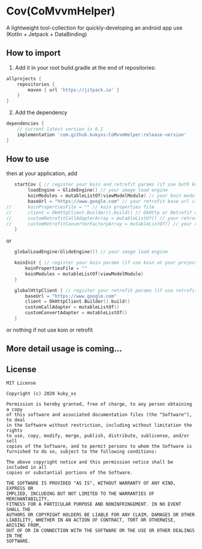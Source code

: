 # Cov(CoMvvmHelper)
A lightweight tool-collection for quickly-developing an android app use (Kotlin + Jetpack + DataBinding) 

## How to import 
1. Add it in your root build.gradle at the end of repositories:
```groovy
allprojects {
	repositories {
		maven { url 'https://jitpack.io' }
	}
}
```

2. Add the dependency
```groovy
dependencies {
    // current latest version is 0.1
	implementation 'com.github.kukyxs:CoMvvmHelper:release-version'
}
```

## How to use
then at your application, add
```kotlin
   startCov { // register your koin and retrofit params (if use both koin and retrofit at your project)
        loadEngine = GlideEngine() // your image load engine
        koinModules = mutableListOf(viewModelModule) // your koin modules
        baseUrl = "https://www.google.com" // your retrofit base url if use
//      koinPropertiesFile = "" // koin properties file
//      client = OkHttpClient.Builder().build() // OkHttp or Retrofit client
//      customRetrofitCallAdapterArray = mutableListOf() // your retrofit call adapters if use
//      customRetrofitConverterFactoryArray = mutableListOf() // your retrofit converter factories if use
   }
```
or 
```kotlin
   globalLoadEngine(GlideEngine()) // your image load engine

   koinInit { // register your koin params (if use koin at your project)
       koinPropertiesFile = ""
       koinModules = mutableListOf(viewModelModule)
   }

   globalHttpClient { // register your retrofit params (if use retrofit at your project)
       baseUrl = "https://www.google.com"
       client = OkHttpClient.Builder().build()
       customCallAdapter = mutableListOf()
       customConvertAdapter = mutableListOf()
   }
```
or nothing if not use koin or retrofit

## More detail usage is coming...

## License
```text
MIT License

Copyright (c) 2020 kuky_xs

Permission is hereby granted, free of charge, to any person obtaining a copy
of this software and associated documentation files (the "Software"), to deal
in the Software without restriction, including without limitation the rights
to use, copy, modify, merge, publish, distribute, sublicense, and/or sell
copies of the Software, and to permit persons to whom the Software is
furnished to do so, subject to the following conditions:

The above copyright notice and this permission notice shall be included in all
copies or substantial portions of the Software.

THE SOFTWARE IS PROVIDED "AS IS", WITHOUT WARRANTY OF ANY KIND, EXPRESS OR
IMPLIED, INCLUDING BUT NOT LIMITED TO THE WARRANTIES OF MERCHANTABILITY,
FITNESS FOR A PARTICULAR PURPOSE AND NONINFRINGEMENT. IN NO EVENT SHALL THE
AUTHORS OR COPYRIGHT HOLDERS BE LIABLE FOR ANY CLAIM, DAMAGES OR OTHER
LIABILITY, WHETHER IN AN ACTION OF CONTRACT, TORT OR OTHERWISE, ARISING FROM,
OUT OF OR IN CONNECTION WITH THE SOFTWARE OR THE USE OR OTHER DEALINGS IN THE
SOFTWARE.
```